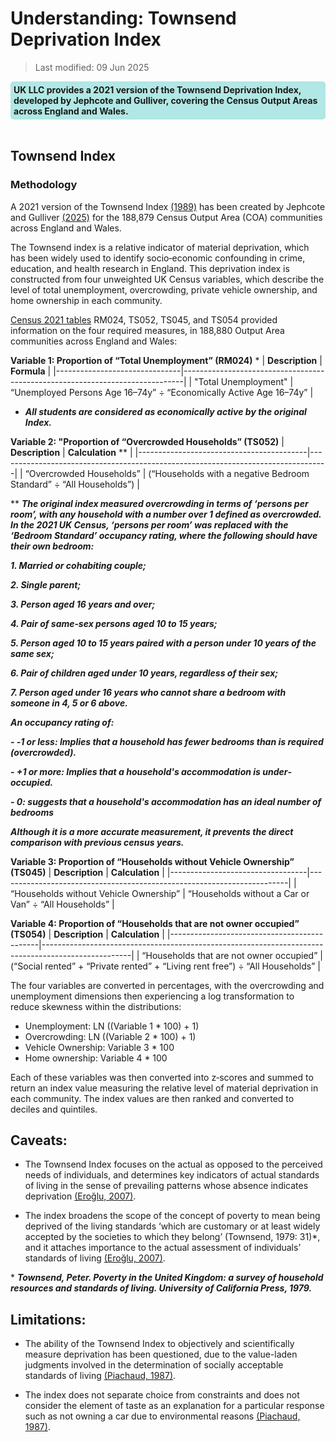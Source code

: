 # Understanding: Townsend Deprivation Index 


>Last modified: 09 Jun 2025

<div style="background-color: rgba(0, 178, 169, 0.3); padding: 5px; border-radius: 5px;"><strong>UK LLC provides a 2021 version of the Townsend Deprivation Index, developed by Jephcote and Gulliver, covering the Census Output Areas across England and Wales.</strong></div>  
<br>

## Townsend Index 

### Methodology

A 2021 version of the Townsend Index [(1989)](https://doi.org/10.4324/9781003368885) has been created by Jephcote and Gulliver [(2025)](https://doi.org/10.1016/j.envint.2025.109304) for the 188,879 Census Output Area (COA) communities across England and Wales.  

The Townsend index is a relative indicator of material deprivation, which has been widely used to identify socio‐economic confounding in crime, education, and health research in England. This deprivation index is constructed from four unweighted UK Census variables, which describe the level of total unemployment, overcrowding, private vehicle ownership, and home ownership in each community.  

[Census 2021 tables](https://www.nomisweb.co.uk/sources/census_2021) RM024, TS052, TS045, and TS054 provided information on the four required measures, in 188,880 Output Area communities across England and Wales: 

**Variable 1: Proportion of “Total Unemployment” (RM024)** * 
| **Description**                | **Formula**                                                                 |
|-------------------------------|------------------------------------------------------------------------------|
| "Total Unemployment" | “Unemployed Persons Age 16–74y” ÷ “Economically Active Age 16–74y”          |

 * ***All students are considered as economically active by the original Index.***

 **Variable 2: "Proportion of “Overcrowded Households” (TS052)**
| **Description**                          | **Calculation** **                                                                |
|------------------------------------------|----------------------------------------------------------------------------------|
| “Overcrowded Households” | (“Households with a negative Bedroom Standard” ÷ “All Households”)              |

** ***The original index measured overcrowding in terms of ‘persons per room’, with any household with a number over 1 defined as overcrowded. In the 2021 UK Census, ‘persons per room’ was replaced with the ‘Bedroom Standard’ occupancy rating, where the following should have their own bedroom:***

***1. Married or cohabiting couple;***

***2. Single parent;*** 

***3. Person aged 16 years and over;***  

***4. Pair of same‐sex persons aged 10 to 15 years;***  

***5. Person aged 10 to 15 years paired with a person under 10 years of the same sex;***  

***6. Pair of children aged under 10 years, regardless of their sex;***  

***7. Person aged under 16 years who cannot share a bedroom with someone in 4, 5 or 6 above.***

***An occupancy rating of:***  

***- ‐1 or less: Implies that a household has fewer bedrooms than is required (overcrowded).***  

***- +1 or more: Implies that a household's accommodation is under‐occupied.***  

***- 0: suggests that a household's accommodation has an ideal number of bedrooms***  

***Although it is a more accurate measurement, it prevents the direct comparison with previous census years.***

**Variable 3: Proportion of “Households without Vehicle Ownership” (TS045)**
| **Description**                  | **Calculation**                                                       |
|----------------------------------|------------------------------------------------------------------------|
| “Households without Vehicle Ownership” | “Households without a Car or Van” ÷ “All Households”                   |

**Variable 4: Proportion of “Households that are not owner occupied” (TS054)**
 | **Description**                             | **Calculation**                                                                                   |
|---------------------------------------------|----------------------------------------------------------------------------------------------------|
| “Households that are not owner occupied”   | (“Social rented” + “Private rented” + “Living rent free”) ÷ “All Households”                      |

The four variables are converted in percentages, with the overcrowding and unemployment dimensions then experiencing a log transformation to reduce skewness within the distributions: 
- Unemployment:    LN ((Variable 1 * 100) + 1)  
- Overcrowding:    LN ((Variable 2 * 100) + 1)  
- Vehicle Ownership: Variable 3 * 100    
- Home ownership: Variable 4 * 100 

Each of these variables was then converted into z‐scores and summed to return an index value measuring the relative level of material deprivation in each community. The index values are then ranked and converted to deciles and quintiles. 

## Caveats: 

- The Townsend Index focuses on the actual as opposed to the perceived needs of individuals, and determines key indicators of actual standards of living in the sense of prevailing patterns whose absence indicates deprivation [(Eroğlu, 2007)](https://idp.springer.com/authorize/casa?redirect_uri=https://link.springer.com/content/pdf/10.1007/s11205-006-0004-0.pdf&casa_token=XrOeTxnIuD0AAAAA:oreku47tgBEEu_hOTmCtsTFKlnlTrDso2S4ImCNOu6OTQZcEyClMvDcYnzTwd4kGJO8noOHmxzLBCBqzTQ).  

- The index broadens the scope of the concept of poverty to mean being deprived of the living standards ‘which are customary or at least widely accepted by the societies to which they belong’ (Townsend, 1979: 31)*, and it attaches importance to the actual assessment of individuals’ standards of living [(Eroğlu, 2007)](https://idp.springer.com/authorize/casa?redirect_uri=https://link.springer.com/content/pdf/10.1007/s11205-006-0004-0.pdf&casa_token=XrOeTxnIuD0AAAAA:oreku47tgBEEu_hOTmCtsTFKlnlTrDso2S4ImCNOu6OTQZcEyClMvDcYnzTwd4kGJO8noOHmxzLBCBqzTQ).   


\* ***Townsend, Peter. Poverty in the United Kingdom: a survey of household resources and standards of living. University of California Press, 1979.***


## Limitations:  

- The ability of the Townsend Index to objectively and scientifically measure deprivation has been questioned, due to the value-laden judgments involved in the determination of socially acceptable standards of living [(Piachaud, 1987)](https://doi.org/10.1017/S0047279400020353).  

- The index does not separate choice from constraints and does not consider the element of taste as an explanation for a particular response such as not owning a car due to environmental reasons [(Piachaud, 1987)](https://doi.org/10.1017/S0047279400020353).   

 

 